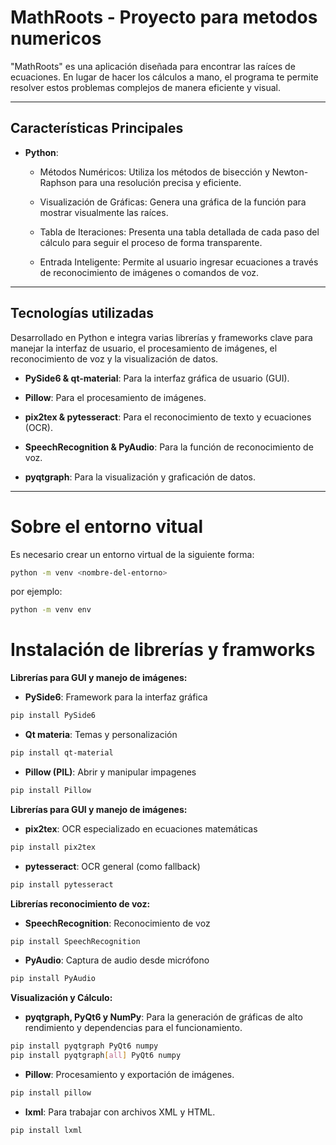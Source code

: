 # MathRoots - Proyecto para metodos numericos

"MathRoots" es una aplicación diseñada para encontrar las raíces de ecuaciones. En lugar de hacer los cálculos a mano, el programa te permite resolver estos problemas complejos de manera eficiente y visual.

---

## Características Principales

- **Python**: 
    - Métodos Numéricos: Utiliza los métodos de bisección y Newton-Raphson para una resolución precisa y eficiente.

    - Visualización de Gráficas: Genera una gráfica de la función para mostrar visualmente las raíces.

    - Tabla de Iteraciones: Presenta una tabla detallada de cada paso del cálculo para seguir el proceso de forma transparente.

    - Entrada Inteligente: Permite al usuario ingresar ecuaciones a través de reconocimiento de imágenes o comandos de voz.
 

---

## Tecnologías utilizadas

Desarrollado en Python e integra varias librerías y frameworks clave para manejar la interfaz de usuario, el procesamiento de imágenes, el reconocimiento de voz y la visualización de datos.

- **PySide6 & qt-material**: Para la interfaz gráfica de usuario (GUI).

- **Pillow**: Para el procesamiento de imágenes.

- **pix2tex & pytesseract**: Para el reconocimiento de texto y ecuaciones (OCR).

- **SpeechRecognition & PyAudio**: Para la función de reconocimiento de voz.

- **pyqtgraph**: Para la visualización y graficación de datos.

---

# Sobre el entorno vitual
Es necesario crear un entorno virtual de la siguiente forma:
``` sh
python -m venv <nombre-del-entorno>
```
por ejemplo:
``` sh
python -m venv env
```

# Instalación de librerías y framworks

**Librerías para GUI y manejo de imágenes:**

- **PySide6**: Framework para la interfaz gráfica

``` sh
pip install PySide6 
```

- **Qt materia**: Temas y personalización
``` sh
pip install qt-material
```

- **Pillow (PIL)**: Abrir y manipular impagenes
``` sh
pip install Pillow
```

**Librerías para GUI y manejo de imágenes:**

- **pix2tex**: OCR especializado en ecuaciones matemáticas

``` sh
pip install pix2tex
```

- **pytesseract**: OCR general (como fallback)

``` sh
pip install pytesseract
```
**Librerías reconocimiento de voz:**

- **SpeechRecognition**: Reconocimiento de voz

``` sh
pip install SpeechRecognition
```

- **PyAudio**: Captura de audio desde micrófono

``` sh
pip install PyAudio
```
**Visualización y Cálculo:**

- **pyqtgraph, PyQt6 y NumPy**:  Para la generación de gráficas de alto rendimiento y dependencias para el funcionamiento.

``` sh
pip install pyqtgraph PyQt6 numpy
pip install pyqtgraph[all] PyQt6 numpy
```

- **Pillow**: Procesamiento y exportación de imágenes.

``` sh
pip install pillow
```

- **lxml**: Para trabajar con archivos XML y HTML.

``` sh
pip install lxml
```
